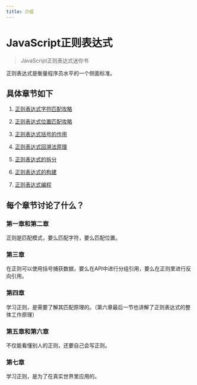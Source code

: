 ```yaml
---
title: 介绍
---
```


# JavaScript正则表达式

> JavaScript正则表达式迷你书

正则表达式是衡量程序员水平的一个侧面标准。


## 具体章节如下

1. [正则表达式字符匹配攻略](./字符匹配攻略.md)

2. [正则表达式位置匹配攻略](./位置匹配攻略.md)

3. [正则表达式括号的作用](./括号的作用.md)

4. [正则表达式回溯法原理](./回溯法原理.md)

5. [正则表达式的拆分](./正则表达式的拆分.md)

6. [正则表达式的构建](./正则表达式的构建.md)

7. [正则表达式编程](./正则表达式编程.md)



## 每个章节讨论了什么？

### 第一章和第二章

正则是匹配模式，要么匹配字符，要么匹配位置。



### 第三章

在正则可以使用括号捕获数据，要么在API中进行分组引用，要么在正则里进行反向引用。



### 第四章

学习正则，是需要了解其匹配原理的。（第六章最后一节也讲解了正则表达式的整体工作原理）



### 第五章和第六章

不仅能看懂别人的正则，还要自己会写正则。



### 第七章

学习正则，是为了在真实世界里应用的。